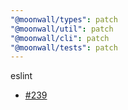```yaml
---
"@moonwall/types": patch
"@moonwall/util": patch
"@moonwall/cli": patch
"@moonwall/tests": patch
---
```


eslint
- [#239](https://github.com/Moonsong-Labs/moonwall/issues/239)